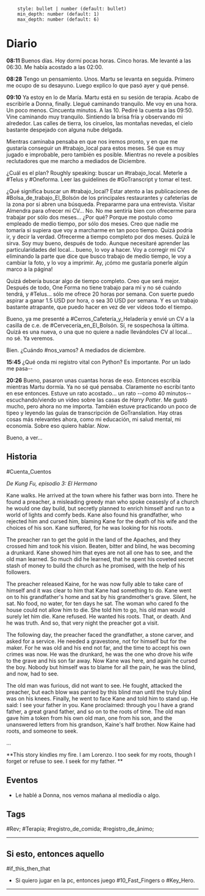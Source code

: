 ```toc
    style: bullet | number (default: bullet)
    min_depth: number (default: 1)
    max_depth: number (default: 6)
```
# Diario
**08:11** Buenos días. Hoy dormí pocas horas. Cinco horas. Me levanté a las 06:30. Me había acostado a las 02:00.

**08:28** Tengo un pensamiento. Unos. Martu se levanta en seguida. Primero me ocupo de su desayuno. Luego explico lo que pasó ayer y qué pensé. 

**09:10** Ya estoy en lo de María. Martu está en su sesión de terapia. Acabo de escribirle a Donna, finally. Llegué caminando tranquilo. Me voy en una hora. Un poco menos. Cincuenta minutos. A las 10. Pediré la cuenta a las 09:50. Vine caminando muy tranquilo. Sintiendo la brisa fría y observando mi alrededor. Las calles de tierra, los ciruelos, las montañas nevedas, el cielo bastante despejado con alguna nube delgada.

Mientras caminaba pensaba en que nos iremos pronto, y en que me gustaría conseguir un #trabajo_local para estos meses. Sé que es muy jugado e improbable, pero también es posible. Mientras no revele a posibles reclutadores que me marcho a mediados de Diciembre. 

¿Cuál es el plan? Roughly speaking: buscar un #trabajo_local. Meterle a #Telus y #Oneforma. Leer las guidelines de #GoTranscript y tomar el test.

¿Qué significa buscar un #trabajo_local? Estar atento a las publicaciones de #Bolsa_de_trabajo_El_Bolsón de los principales restaurantes y cafeterías de la zona por si abren una búsqueda. Prepararme para una entrevista. Visitar Almendra para ofrecer mi CV... No. No me sentiría bien con ofrecerme para trabajar por sólo dos meses... ¿Por qué? Porque me postulo como empleado de medio tiempo, por sólo dos meses. Creo que nadie me tomaría si supiera que voy a marcharme en tan poco tiempo. Quizá podría ir, y decir la verdad. Ofrecerme a tiempo completo por dos meses. Quizá le sirva. Soy muy bueno, después de todo. Aunque necesitaré aprender las particularidades del local... bueno, lo voy a hacer. Voy a corregir mi CV eliminando la parte que dice que busco trabajo de medio tiempo, le voy a cambiar la foto, y lo voy a imprimir. Ay, ¡cómo me gustaría ponerle algún marco a la página!

Quizá debería buscar algo de tiempo completo. Creo que será mejor. Después de todo, One Forma no tiene trabajo para mí y no sé cuándo tendrá, y #Telus... sólo me ofrece 20 horas por semana. Con suerte puedo aspirar a ganar 1.5 USD por hora, o sea 30 USD por semana. Y es un trabajo bastante atrapante, que puedo hacer en vez de ver vídeos todo el tiempo.

Bueno, ya me presenté a #Cerros_Cafetería_y_Heladería y envié un CV a la casilla de c.e. de #Cervecería_en_El_Bolsón. Sí, re sospechosa la última. Quizá es una nueva, o una que no quiere a nadie llevándoles CV al local... no sé. Ya veremos.

Bien. ¿Cuándo #nos_vamos? A mediados de diciembre.

**15:45** ¿Qué onda mi registro vital con Python? Es importante. Por un lado me pasa--

**20:26** Bueno, pasaron unas cuantas horas de eso. Entonces escribía mientras Martu dormía. Ya no sé qué pensaba. Claramente no escribí tanto en ese entonces. Estuve un rato acostado... un rato --como 40 minutos-- escuchando/viendo un video sobre las casas de *Harry Potter*. Me gustó mucho, pero ahora no me importa. También estuve practicando un poco de tipeo y leyendo las guías de transcripción de GoTranslation. Hay otras cosas más relevantes ahora, como mi educación, mi salud mental, mi economía. Sobre eso quiero hablar. *Now*.

Bueno, a ver...

## Historia
#Cuenta_Cuentos 

*De Kung Fu, episodio 3: El Hermano*

Kane walks. He arrived at the town where his father was born into. There he found a preacher, a misleading greedy man who spoke ceasesly of a church he would one day build, but secretly planned to enrich himself and run to a world of lights and comfy beds. Kane also found his grandfather, who rejected him and cursed him, blaming Kane for the death of his wife and the choices of his son. Kane suffered, for he was looking for his roots.

The preacher ran to get the gold in the land of the Apaches, and they crossed him and took his vision. Beaten, bitter and blind, he was becoming a drunkard. Kane showed him that eyes are not all one has to see, and the old man learned. So much did he learned, that he spent his coveted secret stash of money to build the church as he promised, with the help of his followers.

The preacher released Kaine, for he was now fully able to take care of himself and it was clear to him that Kane had something to do. Kane went on to his grandfather's home and sat by his grandmother's grave. Silent, he sat. No food, no water, for ten days he sat. The woman who cared fo the house could not allow him to die. She told him to go, his old man would surely let him die. Kane refused. He wanted his roots. That, or death. And he was truth. And so, that very night the preacher got a visit.

The following day, the preacher faced the grandfather, a stone carver, and asked for a service. He needed a gravestone, not for himself but for the maker. For he was old and his end not far, and the time to accept his own crimes was now. He was the drunkard, he was the one who drove his wife to the grave and his son far away. Now Kane was here, and again he cursed the boy. Nobody but himself was to blame for all the pain, he was the blind, and now, had to see.

The old man was furious, did not want to see. He fought, attacked the preacher, but each blow was parried by this blind man until the truly blind was on his knees. Finally, he went to face Kane and told him to stand up. He said: I see your father in you. Kane proclaimed: through you I have a grand father, a great grand father, and so on to the roots of time. The old man gave him a token from his own old man, one from his son, and the unanswered letters from his grandson, Kaine's half brother. Now Kaine had roots, and someone to seek.

...

**This story kindles my fire. I am Lorenzo. I too seek for my roots, though I forget or refuse to see. I seek for my father.
**


## Eventos
- Le hablé a Donna, nos vemos mañana al mediodía o algo.

## Tags
#Rev; #Terapia; #registro_de_comida; #registro_de_ánimo;

---
## Si esto, entonces aquello
#if_this_then_that
- Si quiero jugar en la pc, entonces juego #10_Fast_Fingers o #Key_Hero.

---